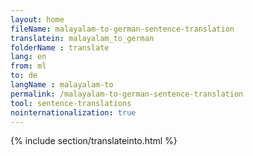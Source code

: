 ```yaml
---
layout: home
fileName: malayalam-to-german-sentence-translation
translatein: malayalam_to_german
folderName : translate
lang: en
from: ml
to: de
langName : malayalam-to
permalink: /malayalam-to-german-sentence-translation
tool: sentence-translations
nointernationalization: true
---
```

{% include section/translateinto.html %}
